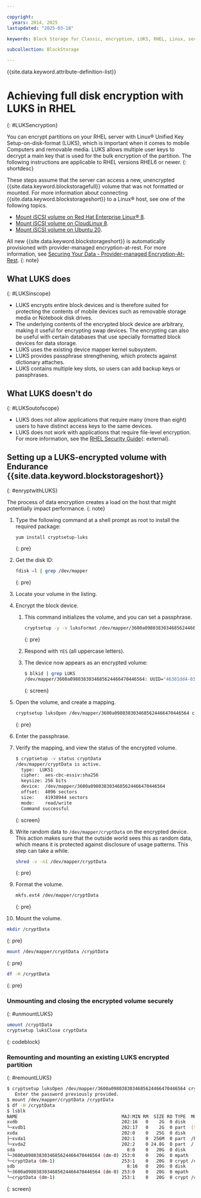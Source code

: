 ```yaml
---

copyright:
  years: 2014, 2025
lastupdated: "2025-03-18"

keywords: Block Storage for Classic, encryption, LUKS, RHEL, Linux, security, auxiliary storage

subcollection: BlockStorage

---
```

{{site.data.keyword.attribute-definition-list}}

# Achieving full disk encryption with LUKS in RHEL
{: #LUKSencryption}

You can encrypt partitions on your RHEL server with Linux&reg; Unified Key Setup-on-disk-format (LUKS), which is important when it comes to mobile Computers and removable media. LUKS allows multiple user keys to decrypt a main key that is used for the bulk encryption of the partition. The following instructions are applicable to RHEL versions RHEL6 or newer.
{: shortdesc}

These steps assume that the server can access a new, unencrypted {{site.data.keyword.blockstoragefull}} volume that was not formatted or mounted. For more information about connecting {{site.data.keyword.blockstorageshort}} to a Linux&reg; host, see one of the following topics.
   - [Mount iSCSI volume on Red Hat Enterprise Linux&reg; 8](/docs/BlockStorage?topic=BlockStorage-mountingRHEL8).
   - [Mount iSCSI volume on CloudLinux 8](/docs/BlockStorage?topic=BlockStorage-mountingCloudLin8).
   - [Mount iSCSI volume on Ubuntu 20](/docs/BlockStorage?topic=BlockStorage-mountingUbu20).

All new {{site.data.keyword.blockstorageshort}} is automatically provisioned with provider-managed encryption-at-rest. For more information, see [Securing Your Data - Provider-managed Encryption-At-Rest](/docs/BlockStorage?topic=BlockStorage-mng-data).
{: note}

## What LUKS does
{: #LUKSinscope}

- LUKS encrypts entire block devices and is therefore suited for protecting the contents of mobile devices such as removable storage media or Notebook disk drives.
- The underlying contents of the encrypted block device are arbitrary, making it useful for encrypting swap devices. The encrypting can also be useful with certain databases that use specially formatted block devices for data storage.
- LUKS uses the existing device mapper kernel subsystem.
- LUKS provides passphrase strengthening, which protects against dictionary attaches.
- LUKS contains multiple key slots, so users can add backup keys or passphrases.


## What LUKS doesn't do
{: #LUKSoutofscope}

- LUKS does not allow applications that require many (more than eight) users to have distinct access keys to the same devices.
- LUKS does not work with applications that require file-level encryption. For more information, see the [RHEL Security Guide](https://docs.redhat.com/en/documentation/red_hat_enterprise_linux/7/html/security_guide/index){: external}.

## Setting up a LUKS-encrypted volume with Endurance {{site.data.keyword.blockstorageshort}}
{: #enryptwithLUKS}

The process of data encryption creates a load on the host that might potentially impact performance.
{: note}

1. Type the following command at a shell prompt as root to install the required package:
   ```sh
   yum install cryptsetup-luks
   ```
   {: pre}

2. Get the disk ID:
   ```sh
   fdisk –l | grep /dev/mapper
   ```
   {: pre}

3. Locate your volume in the listing.
4. Encrypt the block device.

   1. This command initializes the volume, and you can set a passphrase.

      ```sh
      cryptsetup -y -v luksFormat /dev/mapper/3600a0980383034685624466470446564
      ```
      {: pre}

   2. Respond with `YES` (all uppercase letters).

   3. The device now appears as an encrypted volume:

      ```sh
      $ blkid | grep LUKS
      /dev/mapper/3600a0980383034685624466470446564: UUID="46301dd4-035a-4649-9d56-ec970ceebe01" TYPE="crypto_LUKS"
      ```
      {: screen}

5. Open the volume, and create a mapping.

   ```sh
   cryptsetup luksOpen /dev/mapper/3600a0980383034685624466470446564 cryptData
   ```
   {: pre}

6. Enter the passphrase.
7. Verify the mapping, and view the status of the encrypted volume.

   ```sh
   $ cryptsetup -v status cryptData
   /dev/mapper/cryptData is active.
     type:  LUKS1
     cipher:  aes-cbc-essiv:sha256
     keysize: 256 bits
     device:  /dev/mapper/3600a0980383034685624466470446564
     offset:  4096 sectors
     size:    41938944 sectors
     mode:    read/write
     Command successful
   ```
   {: screen}

8. Write random data to `/dev/mapper/cryptData` on the encrypted device. This action makes sure that the outside world sees this as random data, which means it is protected against disclosure of usage patterns. This step can take a while.
   
   ```sh
   shred -v -n1 /dev/mapper/cryptData
   ```
   {: pre}

9. Format the volume.
   
   ```sh
   mkfs.ext4 /dev/mapper/cryptData
   ```
   {: pre}

10. Mount the volume.
   
   ```sh
   mkdir /cryptData
   ```
   {: pre}

   ```sh
   mount /dev/mapper/cryptData /cryptData
   ```
   {: pre}

   ```sh
   df -H /cryptData
   ```
   {: pre}

### Unmounting and closing the encrypted volume securely
{: #unmountLUKS}

   ```sh
   umount /cryptData
   cryptsetup luksClose cryptData
   ```
   {: codeblock}

### Remounting and mounting an existing LUKS encrypted partition
{: #remountLUKS}

   ```sh
   $ cryptsetup luksOpen /dev/mapper/3600a0980383034685624466470446564 cryptData
      Enter the password previously provided.
   $ mount /dev/mapper/cryptData /cryptData
   $ df -H /cryptData
   $ lsblk
   NAME                                       MAJ:MIN RM  SIZE RO TYPE  MOUNTPOINT
   xvdb                                       202:16   0    2G  0 disk
   └─xvdb1                                    202:17   0    2G  0 part  [SWAP]
   xvda                                       202:0    0   25G  0 disk
   ├─xvda1                                    202:1    0  256M  0 part  /boot
   └─xvda2                                    202:2    0 24.8G  0 part  /
   sda                                          8:0    0   20G  0 disk
   └─3600a0980383034685624466470446564 (dm-0) 253:0    0   20G  0 mpath
   └─cryptData (dm-1)                         253:1    0   20G  0 crypt /cryptData
   sdb                                          8:16   0   20G  0 disk
   └─3600a0980383034685624466470446564 (dm-0) 253:0    0   20G  0 mpath
   └─cryptData (dm-1)                         253:1    0   20G  0 crypt /cryptData
   ```
   {: screen}
